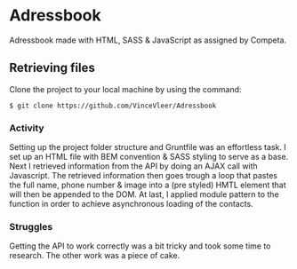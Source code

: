 # Adressbook

Adressbook made with HTML, SASS & JavaScript as assigned by Competa.

## Retrieving files

Clone the project to your local machine by using the command:

```
$ git clone https://github.com/VinceVleer/Adressbook
```

### Activity

Setting up the project folder structure and Gruntfile was an effortless task.
I set up an HTML file with BEM convention & SASS styling to serve as a base.
Next I retrieved information from the API by doing an AJAX call with Javascript.
The retrieved information then goes trough a loop that pastes the full name, phone number & image into a (pre styled) HMTL element that will then be appended to the DOM.
At last, I applied module pattern to the function in order to achieve asynchronous loading of the contacts.

### Struggles

Getting the API to work correctly was a bit tricky and took some time to research.
The other work was a piece of cake.
